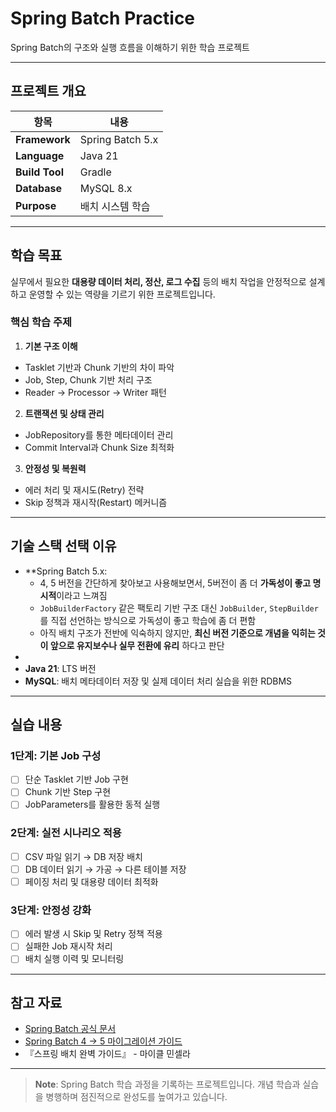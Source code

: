 # Spring Batch Practice

Spring Batch의 구조와 실행 흐름을 이해하기 위한 학습 프로젝트

---

## 프로젝트 개요

| 항목 | 내용 |
|------|------|
| **Framework** | Spring Batch 5.x |
| **Language** | Java 21 |
| **Build Tool** | Gradle |
| **Database** | MySQL 8.x |
| **Purpose** | 배치 시스템 학습 |

---

## 학습 목표

실무에서 필요한 **대용량 데이터 처리, 정산, 로그 수집** 등의 배치 작업을 안정적으로 설계하고 운영할 수 있는 역량을 기르기 위한 프로젝트입니다.

### 핵심 학습 주제

1. **기본 구조 이해**
  - Tasklet 기반과 Chunk 기반의 차이 파악
  - Job, Step, Chunk 기반 처리 구조
  - Reader → Processor → Writer 패턴

2. **트랜잭션 및 상태 관리**
  - JobRepository를 통한 메타데이터 관리
  - Commit Interval과 Chunk Size 최적화

3. **안정성 및 복원력**
  - 에러 처리 및 재시도(Retry) 전략
  - Skip 정책과 재시작(Restart) 메커니즘

---

## 기술 스택 선택 이유

- **Spring Batch 5.x:
  - 4, 5 버전을 간단하게 찾아보고 사용해보면서, 5버전이 좀 더 **가독성이 좋고 명시적**이라고 느껴짐
  - `JobBuilderFactory` 같은 팩토리 기반 구조 대신 `JobBuilder`, `StepBuilder` 를 직접 선언하는 방식으로 가독성이 좋고 학습에 좀 더 편함
  - 아직 배치 구조가 전반에 익숙하지 않지만, **최신 버전 기준으로 개념을 익히는 것이 앞으로 유지보수나 실무 전환에 유리** 하다고 판단
- 
- **Java 21**: LTS 버전
- **MySQL**: 배치 메타데이터 저장 및 실제 데이터 처리 실습을 위한 RDBMS

---

## 실습 내용

### 1단계: 기본 Job 구성
- [ ] 단순 Tasklet 기반 Job 구현
- [ ] Chunk 기반 Step 구현
- [ ] JobParameters를 활용한 동적 실행

### 2단계: 실전 시나리오 적용
- [ ] CSV 파일 읽기 → DB 저장 배치
- [ ] DB 데이터 읽기 → 가공 → 다른 테이블 저장
- [ ] 페이징 처리 및 대용량 데이터 최적화

### 3단계: 안정성 강화
- [ ] 에러 발생 시 Skip 및 Retry 정책 적용
- [ ] 실패한 Job 재시작 처리
- [ ] 배치 실행 이력 및 모니터링

---

## 참고 자료

- [Spring Batch 공식 문서](https://spring.io/projects/spring-batch)
- [Spring Batch 4 → 5 마이그레이션 가이드](https://github.com/spring-projects/spring-batch/wiki/Spring-Batch-5.0-Migration-Guide)
- 『스프링 배치 완벽 가이드』 - 마이클 민셀라

---

> **Note**: Spring Batch 학습 과정을 기록하는 프로젝트입니다. 개념 학습과 실습을 병행하며 점진적으로 완성도를 높여가고 있습니다.
